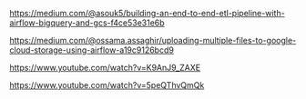 https://medium.com/@asouk5/building-an-end-to-end-etl-pipeline-with-airflow-bigquery-and-gcs-f4ce53e31e6b

https://medium.com/@ossama.assaghir/uploading-multiple-files-to-google-cloud-storage-using-airflow-a19c9126bcd9


https://www.youtube.com/watch?v=K9AnJ9_ZAXE

https://www.youtube.com/watch?v=5peQThvQmQk